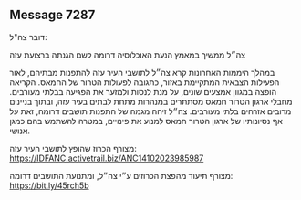 ## Message 7287

דובר צה"ל:

צה״ל ממשיך במאמץ הנעת האוכלוסיה דרומה לשם הגנתה ברצועת עזה

במהלך היממות האחרונות קרא צה״ל לתושבי העיר עזה להתפנות מבתיהם, לאור הפעילות הצבאית המתקיימת באזור, כתגובה לפעולות הטרור של החמאס. הקריאה הופצה במגוון אמצעים שונים, על מנת לנסות ולמזער את הפגיעה בבלתי מעורבים. מחבלי ארגון הטרור חמאס מסתתרים במנהרות מתחת לבתים בעיר עזה, ובתוך בניינים מרובים אזרחים בלתי מעורבים. 
צה״ל זיהה מגמה של התפנות תושבים דרומה, זאת על אף נסיונותיו של ארגון הטרור חמאס למנוע את פינויים, במטרה להשתמש בהם כמגן אנושי. 

מצורף הכרוז שהופץ לתושבי העיר עזה: https://IDFANC.activetrail.biz/ANC14102023985987

מצורף תיעוד מהפצת הכרוזים ע״י צה״ל, ומתנועת התושבים דרומה:
https://bit.ly/45rch5b

